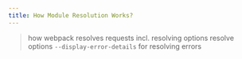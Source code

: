 ```yaml
---
title: How Module Resolution Works?
---
```

> how webpack resolves requests
> incl. resolving options
> resolve options
> `--display-error-details` for resolving errors
